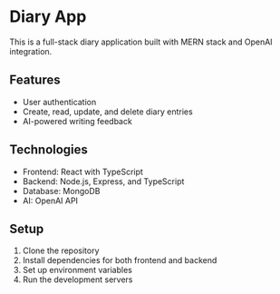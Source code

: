 # Diary App

This is a full-stack diary application built with MERN stack and OpenAI integration.

## Features
- User authentication
- Create, read, update, and delete diary entries
- AI-powered writing feedback

## Technologies
- Frontend: React with TypeScript
- Backend: Node.js, Express, and TypeScript
- Database: MongoDB
- AI: OpenAI API

## Setup
1. Clone the repository
2. Install dependencies for both frontend and backend
3. Set up environment variables
4. Run the development servers
